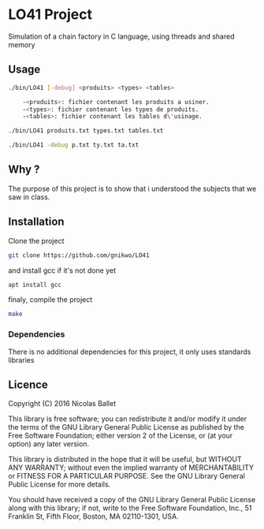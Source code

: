 # LO41 Project

Simulation of a chain factory in C language, using threads and shared memory

## Usage

```bash
./bin/LO41 [-debug] <produits> <types> <tables>

    -<produits>: fichier contenant les produits a usiner.
    -<types>: fichier contenant les types de produits.
    -<tables>: fichier contenant les tables d\'usinage.

./bin/LO41 produits.txt types.txt tables.txt

./bin/LO41 -debug p.txt ty.txt ta.txt
```

## Why ?

The purpose of this project is to show that i understood the subjects that we saw in class.

## Installation

Clone the project
```bash
git clone https://github.com/gnikwo/LO41
```

and install gcc if it's not done yet
```bash
apt install gcc
```

finaly, compile the project
```bash
make
```

### Dependencies 

There is no additional dependencies for this project, it only uses standards libraries

## Licence

Copyright (C) 2016 Nicolas Ballet

This library is free software; you can redistribute it and/or
modify it under the terms of the GNU Library General Public
License as published by the Free Software Foundation; either
version 2 of the License, or (at your option) any later version.

This library is distributed in the hope that it will be useful,
but WITHOUT ANY WARRANTY; without even the implied warranty of
MERCHANTABILITY or FITNESS FOR A PARTICULAR PURPOSE.  See the GNU
Library General Public License for more details.

You should have received a copy of the GNU Library General Public
License along with this library; if not, write to the
Free Software Foundation, Inc., 51 Franklin St, Fifth Floor,
Boston, MA  02110-1301, USA.
